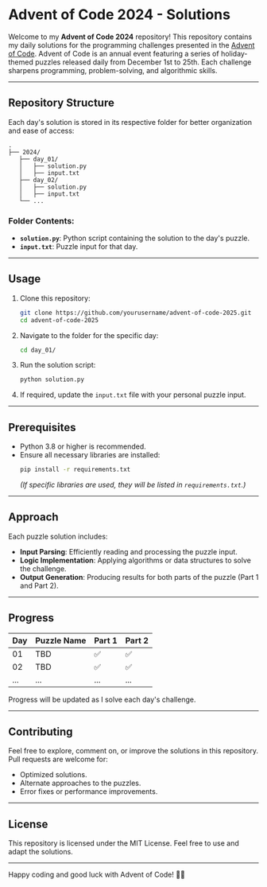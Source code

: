 # Advent of Code 2024 - Solutions  

Welcome to my **Advent of Code 2024** repository! This repository contains my daily solutions for the programming challenges presented in the [Advent of Code](https://adventofcode.com/2024). Advent of Code is an annual event featuring a series of holiday-themed puzzles released daily from December 1st to 25th. Each challenge sharpens programming, problem-solving, and algorithmic skills.

---

## **Repository Structure**
Each day's solution is stored in its respective folder for better organization and ease of access:
```
.
├── 2024/
   ├── day_01/
   │   ├── solution.py
   │   ├── input.txt
   ├── day_02/
   │   ├── solution.py
   │   ├── input.txt
   └── ...
```

### Folder Contents:
- **`solution.py`**: Python script containing the solution to the day's puzzle.
- **`input.txt`**: Puzzle input for that day.
---

## **Usage**
1. Clone this repository:
   ```bash
   git clone https://github.com/yourusername/advent-of-code-2025.git
   cd advent-of-code-2025
   ```

2. Navigate to the folder for the specific day:
   ```bash
   cd day_01/
   ```

3. Run the solution script:
   ```bash
   python solution.py
   ```

4. If required, update the `input.txt` file with your personal puzzle input.

---

## **Prerequisites**
- Python 3.8 or higher is recommended.
- Ensure all necessary libraries are installed:
   ```bash
   pip install -r requirements.txt
   ```
   *(If specific libraries are used, they will be listed in `requirements.txt`.)*

---

## **Approach**
Each puzzle solution includes:
- **Input Parsing**: Efficiently reading and processing the puzzle input.
- **Logic Implementation**: Applying algorithms or data structures to solve the challenge.
- **Output Generation**: Producing results for both parts of the puzzle (Part 1 and Part 2).

---

## **Progress**
| Day | Puzzle Name              | Part 1 | Part 2 |
|-----|--------------------------|--------|--------|
| 01  | TBD                      | ✅     | ✅     |
| 02  | TBD                      | ✅     | ✅     |
| ... | ...                      | ...    | ...    |

Progress will be updated as I solve each day's challenge.

---

## **Contributing**
Feel free to explore, comment on, or improve the solutions in this repository. Pull requests are welcome for:
- Optimized solutions.
- Alternate approaches to the puzzles.
- Error fixes or performance improvements.

---

## **License**
This repository is licensed under the MIT License. Feel free to use and adapt the solutions.

---

Happy coding and good luck with Advent of Code! 🎄✨

